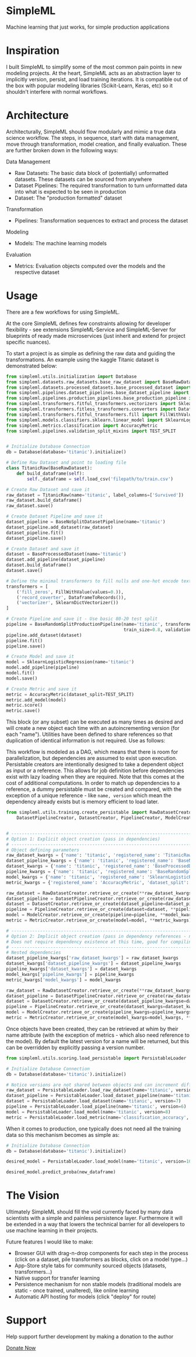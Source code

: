 # SimpleML
Machine learning that just works, for simple production applications

# Inspiration
I built SimpleML to simplify some of the most common pain points in new modeling projects. At the heart, SimpleML acts as an abstraction layer to implicitly version, persist, and load training iterations. It is compatible out of the box with popular modeling libraries (Scikit-Learn, Keras, etc) so it shouldn't interfere with normal workflows.

# Architecture
Architecturally, SimpleML should flow modularly and mimic a true data science workflow. The steps, in sequence, start with data management, move through transformation, model creation, and finally evaluation. These are further broken down in the following ways:

Data Management
- Raw Datasets: The basic data block of (potentially) unformatted datasets. These datasets can be sourced from anywhere
- Dataset Pipelines: The required transformation to turn unformatted data into what is expected to be seen in production
- Dataset: The "production formatted" dataset

Transformation
- Pipelines: Transformation sequences to extract and process the dataset

Modeling
- Models: The machine learning models

Evaluation
- Metrics: Evaluation objects computed over the models and the respective dataset


# Usage
There are a few workflows for using SimpleML.

At the core SimpleML defines few constraints allowing for developer flexibility - see extensions SimpleML-Service and SimpleML-Server for blueprints of ready made microservices (just inherit and extend for project specific nuances).

To start a project is as simple as defining the raw data and guiding the transformations. An example using the kaggle Titanic dataset is demonstrated below:

```python
from simpleml.utils.initialization import Database
from simpleml.datasets.raw_datasets.base_raw_dataset import BaseRawDataset
from simpleml.datasets.processed_datasets.base_processed_dataset import BaseProcessedDataset
from simpleml.pipelines.dataset_pipelines.base_dataset_pipeline import BaseNoSplitDatasetPipeline
from simpleml.pipelines.production_pipelines.base_production_pipeline import BaseRandomSplitProductionPipeline
from simpleml.transformers.fitful_transformers.vectorizers import SklearnDictVectorizer
from simpleml.transformers.fitless_transformers.converters import DataframeToRecords
from simpleml.transformers.fitful_transformers.fill import FillWithValue
from simpleml.models.classifiers.sklearn.linear_model import SklearnLogisticRegression
from simpleml.metrics.classification import AccuracyMetric
from simpleml.pipelines.validation_split_mixins import TEST_SPLIT


# Initialize Database Connection
db = Database(database='titanic').initialize()

# Define Raw Dataset and point to loading file
class TitanicRaw(BaseRawDataset):
    def build_dataframe(self):
        self._dataframe = self.load_csv('filepath/to/train.csv')

# Create Raw Dataset and save it
raw_dataset = TitanicRaw(name='titanic', label_columns=['Survived'])
raw_dataset.build_dataframe()
raw_dataset.save()

# Create Dataset Pipeline and save it
dataset_pipeline = BaseNoSplitDatasetPipeline(name='titanic')
dataset_pipeline.add_dataset(raw_dataset)
dataset_pipeline.fit()
dataset_pipeline.save()

# Create Dataset and save it
dataset = BaseProcessedDataset(name='titanic')
dataset.add_pipeline(dataset_pipeline)
dataset.build_dataframe()
dataset.save()

# Define the minimal transformers to fill nulls and one-hot encode text columns
transformers = [
    ('fill_zeros', FillWithValue(values=0.)),
    ('record_coverter', DataframeToRecords()),
    ('vectorizer', SklearnDictVectorizer())
]

# Create Pipeline and save it - Use basic 80-20 test split
pipeline = BaseRandomSplitProductionPipeline(name='titanic', transformers=transformers,
                                             train_size=0.8, validation_size=0.0, test_size=0.2)
pipeline.add_dataset(dataset)
pipeline.fit()
pipeline.save()

# Create Model and save it
model = SklearnLogisticRegression(name='titanic')
model.add_pipeline(pipeline)
model.fit()
model.save()

# Create Metric and save it
metric = AccuracyMetric(dataset_split=TEST_SPLIT)
metric.add_model(model)
metric.score()
metric.save()
```

This block (or any subset) can be executed as many times as desired and will create a new object each time with an autoincrementing version (for each "name"). Utilities have been defined to share references so that duplication of identical information is not required. Use as follows:

This workflow is modeled as a DAG, which means that there is room for parallelization, but dependencies are assumed to exist upon execution. Persistable creators are intentionally designed to take a dependent object as input or a reference. This allows for job definition before dependencies exist with lazy loading when they are required. Note that this comes at the cost of additional computations. In order to match up dependencies to a reference, a dummy persistable must be created and compared, with the exception of a unique reference - like `name, version` which mean the dependency already exists but is memory efficient to load later.


```python
from simpleml.utils.training.create_persistable import RawDatasetCreator,\
    DatasetPipelineCreator, DatasetCreator, PipelineCreator, ModelCreator, MetricCreator


# ---------------------------------------------------------------------------- #
# Option 1: Explicit object creation (pass in dependencies)
# ---------------------------------------------------------------------------- #
# Object defining parameters
raw_dataset_kwargs = {'name': 'titanic', 'registered_name': 'TitanicRaw', 'label_columns': ['Survived']}
dataset_pipeline_kwargs = {'name': 'titanic', 'registered_name': 'BaseNoSplitDatasetPipeline'}
dataset_kwargs = {'name': 'titanic', 'registered_name': 'BaseProcessedDataset'}
pipeline_kwargs = {'name': 'titanic', 'registered_name': 'BaseRandomSplitProductionPipeline', 'transformers': transformers, 'train_size': 0.8, 'validation_size': 0.0, 'test_size': 0.2}
model_kwargs = {'name': 'titanic', 'registered_name': 'SklearnLogisticRegression'}
metric_kwargs = {'registered_name': 'AccuracyMetric', 'dataset_split': TEST_SPLIT}

raw_dataset = RawDatasetCreator.retrieve_or_create(**raw_dataset_kwargs)
dataset_pipeline = DatasetPipelineCreator.retrieve_or_create(raw_dataset=raw_dataset, **dataset_pipeline_kwargs)
dataset = DatasetCreator.retrieve_or_create(dataset_pipeline=dataset_pipeline, **dataset_kwargs)
pipeline = PipelineCreator.retrieve_or_create(dataset=dataset, **pipeline_kwargs)
model = ModelCreator.retrieve_or_create(pipeline=pipeline, **model_kwargs)
metric = MetricCreator.retrieve_or_create(model=model, **metric_kwargs)     

# ---------------------------------------------------------------------------- #
# Option 2: Implicit object creation (pass in dependency references - nested)
# Does not require dependency existence at this time, good for compiling job definitions and executing on remote, distributed nodes
# ---------------------------------------------------------------------------- #
# Nested dependencies
dataset_pipeline_kwargs['raw_dataset_kwargs'] = raw_dataset_kwargs
dataset_kwargs['dataset_pipeline_kwargs'] = dataset_pipeline_kwargs
pipeline_kwargs['dataset_kwargs'] = dataset_kwargs
model_kwargs['pipeline_kwargs'] = pipeline_kwargs
metric_kwargs['model_kwargs'] = model_kwargs

raw_dataset = RawDatasetCreator.retrieve_or_create(**raw_dataset_kwargs)
dataset_pipeline = DatasetPipelineCreator.retrieve_or_create(raw_dataset_kwargs=raw_dataset_kwargs, **dataset_pipeline_kwargs)
dataset = DatasetCreator.retrieve_or_create(dataset_pipeline_kwargse=dataset_pipeline_kwargs, **dataset_kwargs)
pipeline = PipelineCreator.retrieve_or_create(dataset_kwargs=dataset_kwargs, **pipeline_kwargs)
model = ModelCreator.retrieve_or_create(pipeline_kwargs=pipeline_kwargs, **model_kwargs)
metric = MetricCreator.retrieve_or_create(model_kwargs=model_kwargs, **metric_kwargs)     


```

Once objects have been created, they can be retrieved at whim by their name attribute (with the exception of metrics - which also need reference to the model). By default the latest version for a name will be returned, but this can be overridden by explicitly passing a version number.

```python
from simpleml.utils.scoring.load_persistable import PersistableLoader

# Initialize Database Connection
db = Database(database='titanic').initialize()

# Notice versions are not shared between objects and can increment differently depending on iterations
raw_dataset = PersistableLoader.load_raw_dataset(name='titanic', version=1)
dataset_pipeline = PersistableLoader.load_dataset_pipeline(name='titanic', version=3)
dataset = PersistableLoader.load_dataset(name='titanic', version=7)
pipeline = PersistableLoader.load_pipeline(name='titanic', version=6)
model = PersistableLoader.load_model(name='titanic', version=8)
metric = PersistableLoader.load_metric(name='classification_accuracy', model_id=model.id)
```

When it comes to production, one typically does not need all the training data so this mechanism becomes as simple as:

```python
# Initialize Database Connection
db = Database(database='titanic').initialize()

desired_model = PersistableLoader.load_model(name='titanic', version=10)

desired_model.predict_proba(new_dataframe)
```


# The Vision
Ultimately SimpleML should fill the void currently faced by many data scientists with a simple and painless persistence layer. Furthermore it will be extended in a way that lowers the technical barrier for all developers to use machine learning in their projects.

Future features I would like to make:
- Browser GUI with drag-n-drop components for each step in the process (click on a dataset, pile transformers as blocks, click on a model type...)
- App-Store style tabs for community sourced objects (datasets, transformers...)
- Native support for transfer learning
- Persistence mechanism for non stable models (traditional models are static - once trained, unaltered), like online learning
- Automatic API hosting for models (click "deploy" for route)


# Support
Help support further development by making a donation to the author

[Donate Now](https://donorbox.org/embed/simpleml?amount=30&show_content=true)

